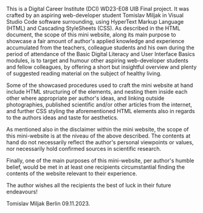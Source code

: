 This is a Digital Career Institute (DCI) WD23-E08 UIB Final project.
It was crafted by an aspiring web-developer student Tomislav Miljak in Visual Studio Code software surrounding, using HyperText Markup Language (HTML) and Cascading StyleSheets (CSS).
As described in the HTML document, the scope of this mini website, along its main purpose to showcase a fair amount of author's applied knowledge and experience accumulated from the teachers, colleague students and his own during the period of attendance of the Basic Digital Literacy and User Interface Basics modules, is to target and humour other aspiring web-developer students and fellow colleagues, by offering a short but insightful overview and plenty of suggested reading material on the subject of healthy living.

Some of the showcased procedures used to craft the mini website at hand include HTML structuring of the elements, and nesting them inside each other where appropriate per author's ideas, and linking outside photographies, published scientific and/or other articles from the internet, and further CSS styling the aforementioned HTML elements also in regards to the authors ideas and taste for aesthetics.

As mentioned also in the disclaimer within the mini website, the scope of this mini-website is at the niveau of the above described. The contents at hand do not necessarily reflect the author's personal viewpoints or values, nor necessarily hold confirmed sources in scientific research.

Finally, one of the main purposes of this mini-website, per author's humble belief, would be met in at least one recipients circumstantial finding the contents of the website relevant to their experience.

The author wishes all the recipients the best of luck in their future endeavours!

Tomislav Miljak
Berlin
09.11.2023.
